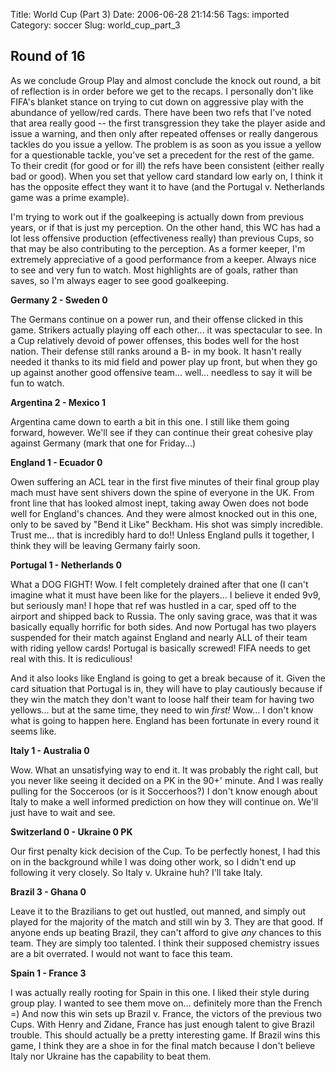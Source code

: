 Title: World Cup (Part 3)
Date: 2006-06-28 21:14:56
Tags: imported
Category: soccer
Slug: world_cup_part_3

## Round of 16

As we conclude Group Play and almost conclude the knock out round, a bit of reflection is in order before we get to the recaps. I personally don't like FIFA's blanket stance on trying to cut down on aggressive play with the abundance of yellow/red cards. There have been two refs that I've noted that area really good -- the first transgression they take the player aside and issue a warning, and then only after repeated offenses or really dangerous tackles do you issue a yellow. The problem is as soon as you issue a yellow for a questionable tackle, you've set a precedent for the rest of the game. To their credit (for good or for ill) the refs have been consistent (either really bad or good). When you set that yellow card standard low early on, I think it has the opposite effect they want it to have (and the Portugal v. Netherlands game was a prime example).

I'm trying to work out if the goalkeeping is actually down from previous years, or if that is just my perception. On the other hand, this WC has had a lot less offensive production (effectiveness really) than previous Cups, so that may be also contributing to the perception. As a former keeper, I'm extremely appreciative of a good performance from a keeper. Always nice to see and very fun to watch. Most highlights are of goals, rather than saves, so I'm always eager to see good goalkeeping.

<strong>Germany 2 - Sweden 0</strong>

The Germans continue on a power run, and their offense clicked in this game. Strikers actually playing off each other... it was spectacular to see. In a Cup relatively devoid of power offenses, this bodes well for the host nation. Their defense still ranks around a B- in my book. It hasn't really needed it thanks to its mid field and power play up front, but when they go up against another good offensive team... well... needless to say it will be fun to watch.

<strong>Argentina 2 - Mexico 1</strong>

Argentina came down to earth a bit in this one. I still like them going forward, however. We'll see if they can continue their great cohesive play against Germany (mark that one for Friday...)

<strong>England 1 - Ecuador 0</strong>

Owen suffering an ACL tear in the first five minutes of their final group play mach must have sent shivers down the spine of everyone in the UK. From front line that has looked almost inept, taking away Owen does not bode well for England's chances. And they were almost knocked out in this one, only to be saved by "Bend it Like" Beckham. His shot was simply incredible. Trust me... that is incredibly hard to do!! Unless England pulls it together, I think they will be leaving Germany fairly soon.

<strong>Portugal 1 - Netherlands 0</strong>

What a DOG FIGHT! Wow. I felt completely drained after that one (I can't imagine what it must have been like for the players... I believe it ended 9v9, but seriously man! I hope that ref was hustled in a car, sped off to the airport and shipped back to Russia. The only saving grace, was that it was basically equally horrific for both sides. And now Portugal has two players suspended for their match against England and nearly ALL of their team with riding yellow cards! Portugal is basically screwed! FIFA needs to get real with this. It is rediculious!

And it also looks like England is going to get a break because of it. Given the card situation that Portugal is in, they will have to play cautiously because if they win the match they don't want to loose half their team for having two yellows... but at the same time, they need to win <em>first!</em> Wow... I don't know what is going to happen here. England has been fortunate in every round it seems like.

<strong>Italy 1 - Australia 0</strong>

Wow. What an unsatisfying way to end it. It was probably the right call, but you never like seeing it decided on a PK in the 90+' minute. And I was really pulling for the Socceroos (or is it Soccerhoos?) I don't know enough about Italy to make a well informed prediction on how they will continue on. We'll just have to wait and see.

<strong>Switzerland 0 - Ukraine 0 PK</strong>

Our first penalty kick decision of the Cup. To be perfectly honest, I had this on in the background while I was doing other work, so I didn't end up following it very closely. So Italy v. Ukraine huh? I'll take Italy.

<strong>Brazil 3 - Ghana 0</strong>

Leave it to the Brazilians to get out hustled, out manned, and simply out played for the majority of the match and still win by 3. They are that good. If anyone ends up beating Brazil, they can't afford to give <em>any </em>chances to this team. They are simply too talented. I think their supposed chemistry issues are a bit overrated. I would not want to face this team.

<strong>Spain 1 - France 3</strong>

I was actually really rooting for Spain in this one. I liked their style during group play. I wanted to see them move on... definitely more than the French =) And now this win sets up Brazil v. France, the victors of the previous two Cups. With Henry and Zidane, France has just enough talent to give Brazil trouble. This should actually be a pretty interesting game. If Brazil wins this game, I think they are a shoe in for the final match because I don't believe Italy nor Ukraine has the capability to beat them.
